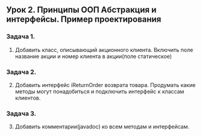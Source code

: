 ## Урок 2. Принципы ООП Абстракция и интерфейсы. Пример проектирования


### Задача 1.

1. Добавить класс, описывающий акционного клиента. Включить поле название акции и номер клиента в акции(поле статическое)

### Задача 2.

2. Добавить интерфейс iReturnOrder возврата товара. Продумать какие методы могут понадобиться и подключить интерфейс к классам клиентов.

### Задача 3.

3. Добавить комментарии(javadoc) ко всем методам и интерфейсам.